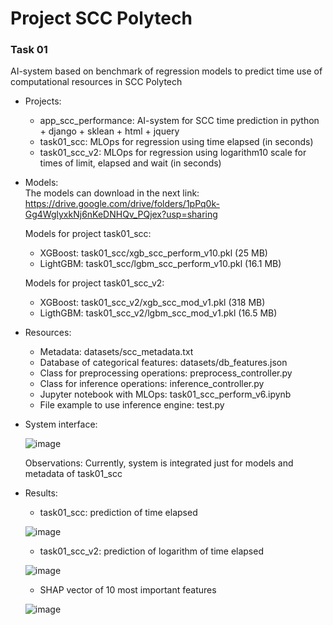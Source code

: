 # Project SCC Polytech  

### Task 01  
AI-system based on benchmark of regression models to predict time use of computational resources in SCC Polytech
 
* Projects:
  - app_scc_performance: AI-system for SCC time prediction in python + django + sklean + html + jquery
  - task01_scc: MLOps for regression using time elapsed (in seconds)  
  - task01_scc_v2: MLOps for regression using logarithm10 scale for times of limit, elapsed and wait (in seconds)  
  
* Models:  
  The models can download in the next link:  
  https://drive.google.com/drive/folders/1pPq0k-Gg4WglyxkNj6nKeDNHQv_PQjex?usp=sharing
  
  Models for project task01_scc:  
  - XGBoost: task01_scc/xgb_scc_perform_v10.pkl (25 MB)  
  - LightGBM: task01_scc/lgbm_scc_perform_v10.pkl (16.1 MB)
  
  Models for project task01_scc_v2:  
  - XGBoost: task01_scc_v2/xgb_scc_mod_v1.pkl (318 MB)  
  - LigthGBM: task01_scc_v2/lgbm_scc_mod_v1.pkl (16.5 MB)
   
* Resources:
  - Metadata: datasets/scc_metadata.txt  
  - Database of categorical features: datasets/db_features.json  
  - Class for preprocessing operations: preprocess_controller.py  
  - Class for inference operations: inference_controller.py  
  - Jupyter notebook with MLOps: task01_scc_perform_v6.ipynb  
  - File example to use inference engine: test.py

* System interface:
    
  ![image](https://github.com/HoltechHard/project_scc_performance/assets/35493202/218f3b75-12c4-4e7a-bf28-a1f38f87af12)

  Observations: Currently, system is integrated just for models and metadata of task01_scc  
  
* Results:
  - task01_scc: prediction of time elapsed    
     
  ![image](https://github.com/HoltechHard/project_scc_performance/assets/35493202/8f5c0f41-542a-4c42-bfe1-4f9499cb7454)  

  - task01_scc_v2: prediction of logarithm of time elapsed  
   
  ![image](https://github.com/HoltechHard/project_scc_performance/assets/35493202/7bccb2ff-940c-4685-8904-f32343bbd06d)  
  
  - SHAP vector of 10 most important features  

  ![image](https://github.com/HoltechHard/project_scc_performance/assets/35493202/ebb7f4c7-bfae-4c47-b45b-8f5d4abdf283)


